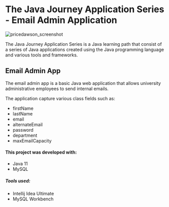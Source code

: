 # The Java Journey Application Series - Email Admin Application

![pricedawson_screenshot](https://user-images.githubusercontent.com/28609667/41503278-b98cd134-7194-11e8-8619-b1788b7275f9.jpeg)

The Java Journey Application Series is a Java learning path that consist of a series of Java applications
created using the Java programming language and various tools and frameworks.

## Email Admin App

The email admin app is a basic Java web application that allows university administrative employees to send internal emails.  

The application capture various class fields such as:

* firstName
* lastName
* email
* alternateEmail
* password
* department
* maxEmailCapacity

#### This project was developed with: 

* Java 11
* MySQL 

##### Tools used:

* Intellij Idea Ultimate 
* MySQL Workbench




